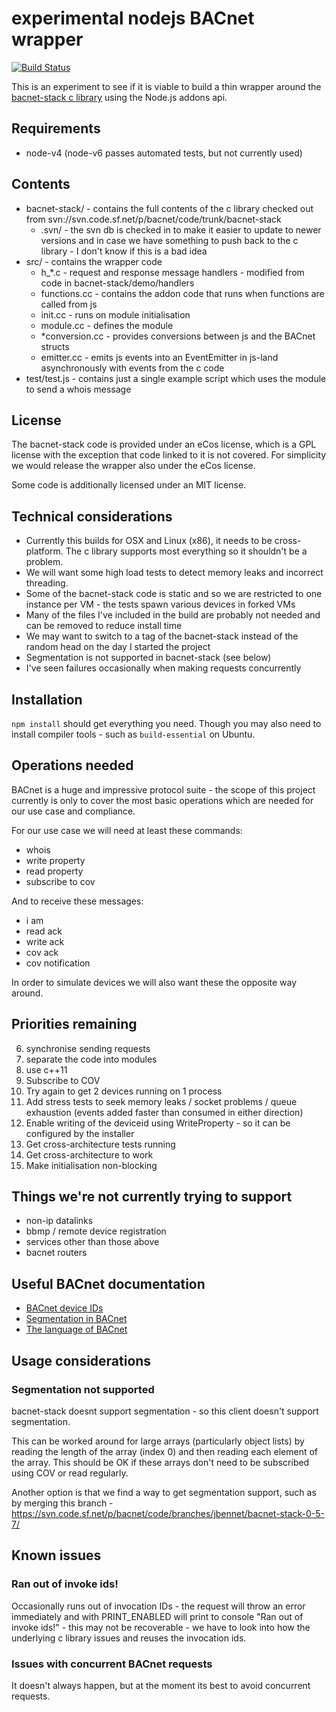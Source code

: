 # experimental nodejs BACnet wrapper

[![Build Status](https://travis-ci.org/relayr/node-bacnet.svg?branch=master)](https://travis-ci.org/relayr/node-bacnet)

This is an experiment to see if it is viable to build a thin wrapper around the
[bacnet-stack c library](http://bacnet.sourceforge.net/) using the Node.js addons api.

## Requirements

- node-v4 (node-v6 passes automated tests, but not currently used)

## Contents

- bacnet-stack/ - contains the full contents of the c library checked out from svn://svn.code.sf.net/p/bacnet/code/trunk/bacnet-stack
  - .svn/ - the svn db is checked in to make it easier to update to newer versions and in case we have something to push back to the c library - I don't know if this is a bad idea
- src/ - contains the wrapper code
  - h_*.c - request and response message handlers - modified from code in bacnet-stack/demo/handlers
  - functions.cc - contains the addon code that runs when functions are called from js
  - init.cc - runs on module initialisation
  - module.cc - defines the module
  - *conversion.cc - provides conversions between js and the BACnet structs
  - emitter.cc - emits js events into an EventEmitter in js-land asynchronously with events from the c code
- test/test.js - contains just a single example script which uses the module to send a whois message

## License

The bacnet-stack code is provided under an eCos license, which is a GPL license with the exception that code linked to
it is not covered. For simplicity we would release the wrapper also under the eCos license.

Some code is additionally licensed under an MIT license.

## Technical considerations

- Currently this builds for OSX and Linux (x86), it needs to be cross-platform. The c library supports most everything
  so it shouldn't be a problem.
- We will want some high load tests to detect memory leaks and incorrect threading.
- Some of the bacnet-stack code is static and so we are restricted to one instance per VM - the tests spawn various 
  devices in forked VMs 
- Many of the files I've included in the build are probably not needed and can be removed to reduce install time
- We may want to switch to a tag of the bacnet-stack instead of the random head on the day I started the project
- Segmentation is not supported in bacnet-stack (see below)
- I've seen failures occasionally when making requests concurrently 

## Installation

`npm install` should get everything you need. Though you may also need to install compiler tools - such as 
`build-essential` on Ubuntu.

## Operations needed

BACnet is a huge and impressive protocol suite - the scope of this project currently is only to cover the most basic 
operations which are needed for our use case and compliance.

For our use case we will need at least these commands:

- whois
- write property
- read property
- subscribe to cov

And to receive these messages:

- i am
- read ack
- write ack
- cov ack
- cov notification

In order to simulate devices we will also want these the opposite way around.

## Priorities remaining

6. synchronise sending requests
7. separate the code into modules
8. use c++11
12. Subscribe to COV
13. Try again to get 2 devices running on 1 process
14. Add stress tests to seek memory leaks / socket problems / queue exhaustion (events added faster than consumed in either direction)
15. Enable writing of the deviceid using WriteProperty - so it can be configured by the installer
16. Get cross-architecture tests running
17. Get cross-architecture to work
18. Make initialisation non-blocking

## Things we're not currently trying to support

- non-ip datalinks
- bbmp / remote device registration
- services other than those above
- bacnet routers

## Useful BACnet documentation

- [BACnet device IDs](http://kargs.net/BACnet/Foundations2012-BACnetDeviceID.pdf)
- [Segmentation in BACnet](http://www.chipkin.com/segementation-in-bacnet/)
- [The language of BACnet](http://www.bacnet.org/Bibliography/ES-7-96/ES-7-96.htm)


## Usage considerations

### Segmentation not supported

bacnet-stack doesnt support segmentation - so this client doesn't support segmentation. 

This can be worked around for large arrays (particularly object lists) by reading the length of the array (index 0) and 
then reading each element of the array. This should be OK if these arrays don't need to be subscribed using COV or read 
regularly.

Another option is that we find a way to get segmentation support, such as by merging this branch - 
https://svn.code.sf.net/p/bacnet/code/branches/jbennet/bacnet-stack-0-5-7/

## Known issues

### Ran out of invoke ids!

Occasionally runs out of invocation IDs - the request will throw an
error immediately and with PRINT_ENABLED will print to console "Ran out 
of invoke ids!" - this may not be recoverable - we have to look into how 
the underlying c library issues and reuses the invocation ids.

### Issues with concurrent BACnet requests

It doesn't always happen, but at the moment its best to avoid concurrent requests.
